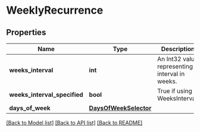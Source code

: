 # WeeklyRecurrence

## Properties
Name | Type | Description | Notes
------------ | ------------- | ------------- | -------------
**weeks_interval** | **int** | An Int32 value representing interval in weeks. | [optional] 
**weeks_interval_specified** | **bool** | True if using WeeksInterval. | [optional] 
**days_of_week** | [**DaysOfWeekSelector**](DaysOfWeekSelector.md) |  | [optional] 

[[Back to Model list]](../README.md#documentation-for-models) [[Back to API list]](../README.md#documentation-for-api-endpoints) [[Back to README]](../README.md)


